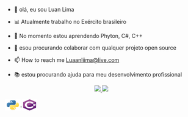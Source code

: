 - 👋 olá, eu sou Luan Lima


- 📊 Atualmente trabalho no Exército brasileiro 
- 🌱 No momento estou aprendendo Phyton, C#, C++
- 🤝 esou procurando colaborar com qualquer projeto open source 
- 📫 How to reach me Luaanliima@live.com
- 📚 estou procurando ajuda para meu desenvolvimento profissional

<div align="center">
  <a href="https://github.com/luanliima">
  <img height="180em" src="https://github-readme-stats.vercel.app/api?username=luanliima&show_icons=true&theme=dark&include_all_commits=true&count_private=true"/>
  <img height="180em" src="https://github-readme-stats.vercel.app/api/top-langs/?username=luanliima&layout=compact&langs_count=7&theme=dark"/>
</div>
  
  <div style="display: inline_block"><br>
 <img align="center" alt="Rafa-Python" height="30" width="40" src="https://raw.githubusercontent.com/devicons/devicon/master/icons/python/python-original.svg">
  <img align="center" alt="Rafa-Csharp" height="30" width="40" src="https://raw.githubusercontent.com/devicons/devicon/master/icons/csharp/csharp-original.svg">
